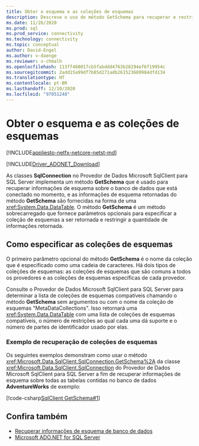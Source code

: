 ```yaml
---
title: Obter o esquema e as coleções de esquemas
description: Descreve o uso do método GetSchema para recuperar e restringir informações de esquema de um banco de dados.
ms.date: 11/26/2020
ms.prod: sql
ms.prod_service: connectivity
ms.technology: connectivity
ms.topic: conceptual
author: David-Engel
ms.author: v-daenge
ms.reviewer: v-chmalh
ms.openlocfilehash: 113ff460017cb5fabddd4763b28294ef6f19954c
ms.sourcegitcommit: 2add15a99df7b85d271adb261523689984dfd134
ms.translationtype: HT
ms.contentlocale: pt-BR
ms.lasthandoff: 12/10/2020
ms.locfileid: "97051248"
---
```

# <a name="get-schema-and-schema-collections"></a>Obter o esquema e as coleções de esquemas

[!INCLUDE[appliesto-netfx-netcore-netst-md](../../includes/appliesto-netfx-netcore-netst-md.md)]

[!INCLUDE[Driver_ADONET_Download](../../includes/driver_adonet_download.md)]

As classes **SqlConnection** no Provedor de Dados Microsoft SqlClient para SQL Server implementa um método **GetSchema** que é usado para recuperar informações de esquema sobre o banco de dados que está conectado no momento, e as informações de esquema retornadas do método **GetSchema** são fornecidas na forma de uma <xref:System.Data.DataTable>. O método **GetSchema** é um método sobrecarregado que fornece parâmetros opcionais para especificar a coleção de esquemas a ser retornada e restringir a quantidade de informações retornada.

## <a name="specifying-the-schema-collections"></a>Como especificar as coleções de esquemas

O primeiro parâmetro opcional do método **GetSchema** é o nome da coleção que é especificado como uma cadeia de caracteres. Há dois tipos de coleções de esquemas: as coleções de esquemas que são comuns a todos os provedores e as coleções de esquemas específicas de cada provedor.  

Consulte o Provedor de Dados Microsoft SqlClient para SQL Server para determinar a lista de coleções de esquemas compatíveis chamando o método **GetSchema** sem argumentos ou com o nome da coleção de esquemas "MetaDataCollections". Isso retornará uma <xref:System.Data.DataTable> com uma lista de coleções de esquemas compatíveis, o número de restrições ao qual cada uma dá suporte e o número de partes de identificador usado por elas.  

### <a name="retrieving-schema-collections-example"></a>Exemplo de recuperação de coleções de esquemas

Os seguintes exemplos demonstram como usar o método <xref:Microsoft.Data.SqlClient.SqlConnection.GetSchema%2A> da classe <xref:Microsoft.Data.SqlClient.SqlConnection> do Provedor de Dados Microsoft SqlClient para SQL Server a fim de recuperar informações de esquema sobre todas as tabelas contidas no banco de dados **AdventureWorks** de exemplo:  

[!code-csharp[SqlClient GetSchema#1](~/../sqlclient/doc/samples/SqlConnection_GetSchema_Tables.cs#1)]  

## <a name="see-also"></a>Confira também

- [Recuperar informações de esquema de banco de dados](retrieving-database-schema-information.md)
- [Microsoft ADO.NET for SQL Server](microsoft-ado-net-sql-server.md)
